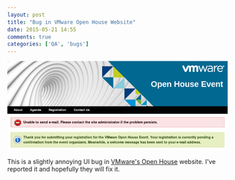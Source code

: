 ```yaml
---
layout: post
title: "Bug in VMware Open House Website"
date: 2015-05-21 14:55
comments: true
categories: ['QA', 'bugs']
---
```


!["Open House website bug"](/images/vmware_bug.png "Bug in VMware Open House website")

This is a slightly annoying UI bug in
[VMware's Open House](http://www.openhouse.vmware-bulgaria.com/) website. I've reported
it and hopefully they will fix it.
